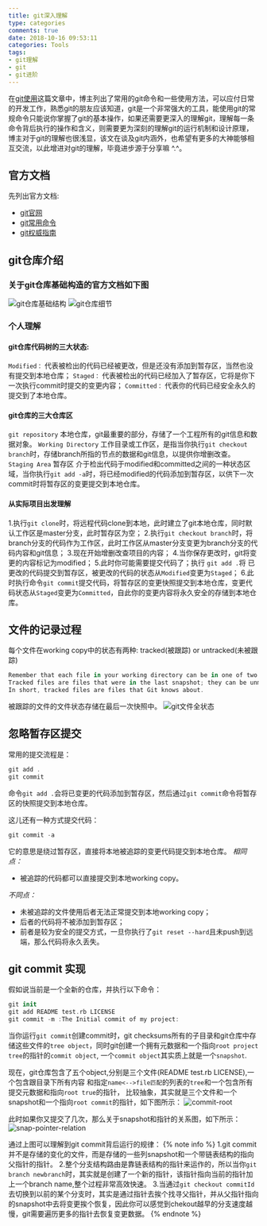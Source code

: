 ```yaml
---
title: git深入理解
type: categories
comments: true
date: 2018-10-16 09:53:11
categories: Tools
tags: 
- git理解
- git 
- git进阶
---
```


在[git使用](http://www.kobeluo.com/TECH/2016/07/15/git-useage)这篇文章中，博主列出了常用的git命令和一些使用方法，可以应付日常的开发工作，熟悉git的朋友应该知道，git是一个非常强大的工具，能使用git的常规命令只能说你掌握了git的基本操作，如果还需要更深入的理解git，理解每一条命令背后执行的操作和含义，则需要更为深刻的理解git的运行机制和设计原理，博主对于git的理解也很浅显，该文在谈及git内涵外，也希望有更多的大神能够相互交流，以此增进对git的理解，毕竟进步源于分享嘛 ^.^。
<!-- more -->

## 官方文档
先列出官方文档:
- [git官网](https://git-scm.com/)
- [git常用命令](https://services.github.com/on-demand/downloads/github-git-cheat-sheet.pdf)
- [git权威指南](https://git-scm.com/doc)

## git仓库介绍
### 关于git仓库基础构造的官方文档如下图
![git仓库基础结构](git-structure.png)
![git仓库细节](git-structure-desc.png)

### 个人理解
#### git仓库代码树的三大状态: 

`Modified：` 代表被检出的代码已经被更改，但是还没有添加到暂存区，当然也没有提交到本地仓库；
`Staged：` 代表被检出的代码已经加入了暂存区，它将是你下一次执行commit时提交的变更内容；
`Committed：` 代表你的代码已经安全永久的提交到了本地仓库。

#### git仓库的三大仓库区

`git repository` 本地仓库，git最重要的部分，存储了一个工程所有的git信息和数据对象。
`Working Directory` 工作目录或工作区，是指当你执行`git checkout branch`时，存储branch所指的节点的数据和git信息，以提供你增删改查。 
`Staging Area` 暂存区 介于检出代码于modified和committed之间的一种状态区域，当你执行`git add -a`时，将已经modified的代码添加到暂存区，以供下一次commit时将暂存区的变更提交到本地仓库。

#### 从实际项目出发理解

1.执行`git clone`时，将远程代码clone到本地，此时建立了git本地仓库，同时默认工作区是master分支，此时暂存区为空；
2.执行`git checkout branch`时，将branch分支的代码作为工作区，此时工作区从master分支变更为branch分支的代码内容和git信息；
3.现在开始增删改查项目的内容；
4.当你保存更改时，git将变更的内容标记为modified；
5.此时你可能需要提交代码了；执行 `git add .`将 已更改的代码提交到暂存区，被更改的代码的状态从`Modified`变更为`Staged`；
6.此时执行命令`git commit`提交代码，将暂存区的变更快照提交到本地仓库，变更代码状态从`Staged`变更为`Committed`，自此你的变更内容将永久安全的存储到本地仓库。

## 文件的记录过程
每个文件在working copy中的状态有两种: tracked(被跟踪) or untracked(未被跟踪)
```swift
Remember that each file in your working directory can be in one of two states: tracked or untracked. 
Tracked files are files that were in the last snapshot; they can be unmodified, modified, or staged.
In short, tracked files are files that Git knows about.
```
被跟踪的文件的文件状态存储在最后一次快照中。
![git文件全状态](file-status-all.png)

## 忽略暂存区提交
常用的提交流程是：
```swift
git add .
git commit 
```
命令`git add .`会将已变更的代码添加到暂存区，然后通过`git commit`命令将暂存区的快照提交到本地仓库。

这儿还有一种方式提交代码：
```swift
git commit -a 
```
它的意思是绕过暂存区，直接将本地被追踪的变更代码提交到本地仓库。
*相同点：*
- 被追踪的代码都可以直接提交到本地working copy。

*不同点：*
- 未被追踪的文件使用后者无法正常提交到本地working copy；
- 后者的代码将不被添加到暂存区；
- 前者是较为安全的提交方式，一旦你执行了`git reset --hard`且未push到远端，那么代码将永久丢失。

## git commit 实现
假如说当前是一个全新的仓库，并执行以下命令：
```swift
git init 
git add README test.rb LICENSE
git commit -m :The Initial commit of my project:
```
当你运行`git commit`创建commit时，git checksums所有的子目录和git仓库中存储这些文件的`tree object`，同时git创建一个拥有元数据和一个指向`root project tree`的指针的`commit object`, 一个`commit object`其实质上就是一个`snapshot`.

现在，git仓库包含了五个object,分别是三个文件(README test.rb LICENSE),一个包含跟目录下所有内容
和指定`name<-->file匹配`的列表的`tree`和一个包含所有提交元数据和指向`root true`的指针，
比较抽象，其实就是三个文件和一个snapshot和一个指向`root commit`的指针，如下图所示：
![commit-root](commit-root.png)

此时如果你又提交了几次，那么关于snapshot和指针的关系图，如下所示：
![snap-pointer-relation](snap-pointer-relation.png)

通过上图可以理解到git commit背后运行的规律：
{% note info %}
1.git commit并不是存储的变化的文件，而是存储的一些列snapshot和一个带链表结构的指向父指针的指针。
2.整个分支结构路由是靠链表结构的指针来运作的，所以当你`git branch newbranch`时，其实就是创建了一个新的指针，该指针指向当前的指针加上一个branch name,整个过程非常高效快速。
3.当通过`git checkout commitId`去切换到以前的某个分支时，其实是通过指针去挨个找寻父指针，并从父指针指向的snapshot中去将变更挨个恢复，因此你可以感觉到chekout越早的分支速度越慢，git需要遍历更多的指针去恢复变更数据。
{% endnote %}


